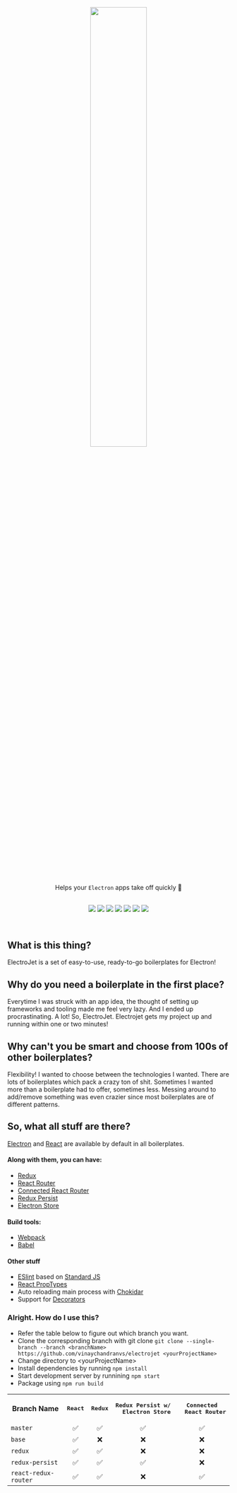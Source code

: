<p align="center"><img width=50.5% src="https://i.ibb.co/f4Yk797/Group-1.png"></p>

<div align="center">
  Helps your <code>Electron</code> apps take off quickly 🚀
  <br />
  <br />
  <p align="center">
    <img src="https://img.shields.io/badge/Electron-4.0.0.-74b1be.svg" />
    <img src="https://img.shields.io/badge/React-16.7.0-61dafb.svg" />
    <img src="https://img.shields.io/badge/Redux-4.0.1-7643c0.svg" />
    <img src="https://img.shields.io/badge/ReduxPersist-5.10.0-e74c3c.svg" />
    <img src="https://img.shields.io/badge/ReactRouter-4.3.1-d40000.svg" />
    <img src="https://img.shields.io/badge/Webpack-4.28.2-1670b4.svg" />
    <img src="https://img.shields.io/badge/Babel-7.2.2-f5da55.svg" />
  </p>
</div>
<br />

<h2>What is this thing?</h2>
ElectroJet is a set of easy-to-use, ready-to-go boilerplates for Electron!
  
<h2>Why do you need a boilerplate in the first place?</h2>
Everytime I was struck with an app idea, the thought of setting up frameworks and tooling made me feel very lazy. And I ended up procrastinating. A lot! So, ElectroJet. Electrojet gets my project up and running within one or two minutes!
                            
<h2>Why can't you be smart and choose from 100s of other boilerplates?</h2>
 Flexibility! I wanted to choose between the technologies I wanted. There are lots of boilerplates which pack a crazy ton of shit. Sometimes I wanted more than a boilerplate had to offer, sometimes less. Messing around to add/remove something was even crazier since most boilerplates are of different patterns.

<h2>So, what all stuff are there?</h2>

<a href="https://electronjs.org">Electron</a> and <a href="http://reactjs.org">React</a> are available by default in all boilerplates.<br>
<h4>Along with them, you can have: <br></h4>
<ul>
<li><a href="https://redux.js.org">Redux</a><br></li>
<li><a href="https://reacttraining.com/react-router/web/guides/quick-start">React Router</a><br></li>
<li><a href="https://github.com/supasate/connected-react-router">Connected React Router</a><br></li>
<li><a href="https://github.com/rt2zz/redux-persist">Redux Persist</a><br></li>
<li><a href="https://github.com/sindresorhus/electron-store">Electron Store</a><br></li>
</ul>

<h4>Build tools:<br></h4>
<ul>
<li><a href="https://webpack.js.org/">Webpack</a><br></li>
<li><a href="https://babeljs.io/">Babel</a><br></li>
</ul>

<h4>Other stuff<br></h4>
<ul>
<li><a href="https://eslint.org/">ESlint</a> based on <a href="https://standardjs.com/">Standard JS</a><br></li>
<li><a href="https://reactjs.org/docs/typechecking-with-proptypes.html">React PropTypes</a><br></li>
<li>Auto reloading main process with <a href="https://github.com/paulmillr/chokidar">Chokidar</a><br>
<li>Support for <a href="https://babeljs.io/docs/en/next/babel-plugin-proposal-decorators.html">Decorators</a></li>
</ul>

<h3>Alright. How do I use this?</h3>
<ul>
  <li>Refer the table below to figure out which branch you want.<br></li>
  <li>Clone the corresponding branch with git clone <code>git clone --single-branch --branch &lt;branchName&gt; https://github.com/vinaychandranvs/electrojet &lt;yourProjectName&gt;</code></li>
  <li>Change directory to &lt;yourProjectName&gt;</li>
  <li>Install dependencies by running <code>npm install</code></li>
  <li>Start development server by runnining <code>npm start</code></li>
  <li>Package using <code>npm run build</code></li>
</ul>
<center>
<table>
  <th>Branch Name</th>
  <th><pre>React</pre></th>
  <th><pre>Redux</pre></th>
  <th><pre>Redux Persist w/
  Electron Store</pre></th>
  <th><pre>Connected
  React Router</pre></th>
  <tr>
    <td><code>master</code></td>
    <td align="center">✅</td>
    <td align="center">✅</td>
    <td align="center">✅</td>
    <td align="center">✅</td>
  </tr
  <tr>
    <td><code>base</code></td>
    <td align="center">✅</td>
    <td align="center">❌</td>
    <td align="center">❌</td>
    <td align="center">❌</td>
  </tr
  <tr>
    <td><code>redux</code></td>
    <td align="center">✅</td>
    <td align="center">✅</td>
    <td align="center">❌</td>
    <td align="center">❌</td>
  </tr>
  <tr>
    <td><code>redux-persist</code></td>
    <td align="center">✅</td>
    <td align="center">✅</td>
    <td align="center">✅</td>
    <td align="center">❌</td>
  </tr>
  <tr>
    <td><code>react-redux-router</code></td>
    <td align="center">✅</td>
    <td align="center">✅</td>
    <td align="center">❌</td>
    <td align="center">✅</td>
  </tr>
</table>
</center>
